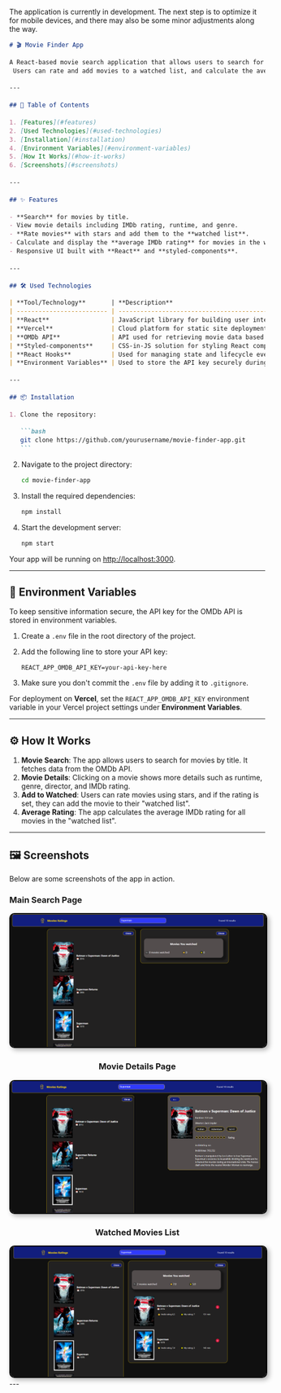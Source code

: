 The application is currently in development. The next step is to optimize it for mobile devices, and there may also be some minor adjustments along the way.

````markdown
# 🎬 Movie Finder App

A React-based movie search application that allows users to search for movies using the OMDb API.
 Users can rate and add movies to a watched list, and calculate the average IMDb rating of the movies in their watched list.

---

## 🚀 Table of Contents

1. [Features](#features)
2. [Used Technologies](#used-technologies)
3. [Installation](#installation)
4. [Environment Variables](#environment-variables)
5. [How It Works](#how-it-works)
6. [Screenshots](#screenshots)

---

## ✨ Features

- **Search** for movies by title.
- View movie details including IMDb rating, runtime, and genre.
- **Rate movies** with stars and add them to the **watched list**.
- Calculate and display the **average IMDb rating** for movies in the watched list.
- Responsive UI built with **React** and **styled-components**.

---

## 🛠️ Used Technologies

| **Tool/Technology**       | **Description**                                             |
| ------------------------- | ----------------------------------------------------------- |
| **React**                 | JavaScript library for building user interfaces.            |
| **Vercel**                | Cloud platform for static site deployment and hosting.      |
| **OMDb API**              | API used for retrieving movie data based on search queries. |
| **Styled-components**     | CSS-in-JS solution for styling React components.            |
| **React Hooks**           | Used for managing state and lifecycle events.               |
| **Environment Variables** | Used to store the API key securely during deployment.       |

---

## 📦 Installation

1. Clone the repository:

   ```bash
   git clone https://github.com/yourusername/movie-finder-app.git
   ```
````

2. Navigate to the project directory:

   ```bash
   cd movie-finder-app
   ```

3. Install the required dependencies:

   ```bash
   npm install
   ```

4. Start the development server:

   ```bash
   npm start
   ```

Your app will be running on [http://localhost:3000](http://localhost:3000).

---

## 🔑 Environment Variables

To keep sensitive information secure, the API key for the OMDb API is stored in environment variables.

1. Create a `.env` file in the root directory of the project.
2. Add the following line to store your API key:

   ```env
   REACT_APP_OMDB_API_KEY=your-api-key-here
   ```

3. Make sure you don't commit the `.env` file by adding it to `.gitignore`.

For deployment on **Vercel**, set the `REACT_APP_OMDB_API_KEY` environment variable in your Vercel project settings under **Environment Variables**.

---

## ⚙️ How It Works

1. **Movie Search**: The app allows users to search for movies by title. It fetches data from the OMDb API.
2. **Movie Details**: Clicking on a movie shows more details such as runtime, genre, director, and IMDb rating.
3. **Add to Watched**: Users can rate movies using stars, and if the rating is set, they can add the movie to their "watched list".
4. **Average Rating**: The app calculates the average IMDb rating for all movies in the "watched list".

---

## 🖼️ Screenshots

Below are some screenshots of the app in action.

### Main Search Page

<div style="text-align: center;">
<div style="text-align: center;">
  <img src="public/images/mainSearch.png" alt="Main Search Page" width="600" style="border: 2px solid #000; box-shadow: 4px 4px 10px rgba(0, 0, 0, 0.3); border-radius: 10px;" />
</div>

### Movie Details Page

<div style="text-align: center;">
  <img src="public/images/movieDetails.png" alt="Main Search Page" width="600" style="border: 2px solid #000; box-shadow: 4px 4px 10px rgba(0, 0, 0, 0.3); border-radius: 10px;" />
</div>

### Watched Movies List

<div style="text-align: center;">
  <img src="public/images/watchedList.png" alt="Main Search Page" width="600" style="border: 2px solid #000; box-shadow: 4px 4px 10px rgba(0, 0, 0, 0.3); border-radius: 10px;" />
</div>
</div>
---
